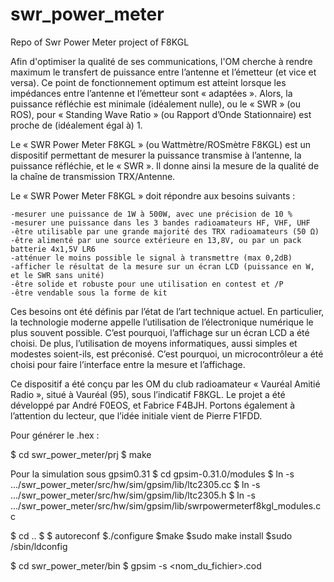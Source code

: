 # swr_power_meter
Repo of Swr Power Meter project of F8KGL

Afin d'optimiser la qualité de ses communications, l'OM cherche à rendre maximum le transfert de puissance entre l’antenne et l’émetteur (et vice et versa). Ce point de fonctionnement optimum est atteint lorsque les impédances entre l’antenne et l’émetteur sont « adaptées ». Alors, la puissance réfléchie est minimale (idéalement nulle), ou le « SWR » (ou ROS), pour « Standing Wave Ratio » (ou Rapport d’Onde Stationnaire) est proche de (idéalement égal à) 1.

Le « SWR Power Meter F8KGL » (ou Wattmètre/ROSmètre F8KGL) est un dispositif permettant de mesurer la puissance transmise à l’antenne, la puissance réfléchie, et le « SWR ». Il donne ainsi la mesure de la qualité de la chaîne de transmission TRX/Antenne.

Le « SWR Power Meter F8KGL » doit répondre aux besoins suivants : 

	-mesurer une puissance de 1W à 500W, avec une précision de 10 %
	-mesurer une puissance dans les 3 bandes radioamateurs HF, VHF, UHF
	-être utilisable par une grande majorité des TRX radioamateurs (50 Ω)
	-être alimenté par une source extérieure en 13,8V, ou par un pack batterie 4x1,5V LR6
	-atténuer le moins possible le signal à transmettre (max 0,2dB)
	-afficher le résultat de la mesure sur un écran LCD (puissance en W, et le SWR sans unité)
	-être solide et robuste pour une utilisation en contest et /P
	-être vendable sous la forme de kit

Ces besoins ont été définis par l’état de l’art technique actuel. En particulier, la technologie moderne appelle l’utilisation de l’électronique numérique le plus souvent possible. C’est pourquoi, l’affichage sur un écran LCD a été choisi. De plus, l’utilisation de moyens informatiques, aussi simples et modestes soient-ils, est préconisé. C’est pourquoi, un microcontrôleur a été choisi pour faire l’interface entre la mesure et l’affichage.

Ce dispositif a été conçu par les OM du club radioamateur « Vauréal Amitié Radio », situé à Vauréal (95), sous l’indicatif F8KGL.
Le projet a été développé par André F0EOS, et Fabrice F4BJH. Portons également à l’attention du lecteur, que l’idée initiale vient de Pierre F1FDD.


Pour générer le .hex : 

$ cd swr_power_meter/prj
$ make


Pour la simulation sous gpsim0.31
$ cd gpsim-0.31.0/modules
$ ln -s .../swr_power_meter/src/hw/sim/gpsim/lib/ltc2305.cc
$ ln -s .../swr_power_meter/src/hw/sim/gpsim/lib/ltc2305.h
$ ln -s .../swr_power_meter/src/hw/sim/gpsim/lib/swrpowermeterf8kgl_modules.cc 

$ cd ..
$ $ autoreconf
$./configure
$make
$sudo make install
$sudo /sbin/ldconfig

$ cd swr_power_meter/bin
$ gpsim -s <nom_du_fichier>.cod

